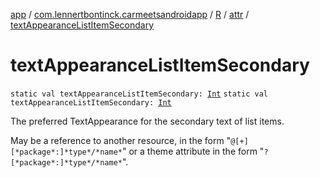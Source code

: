 [app](../../../index.md) / [com.lennertbontinck.carmeetsandroidapp](../../index.md) / [R](../index.md) / [attr](index.md) / [textAppearanceListItemSecondary](./text-appearance-list-item-secondary.md)

# textAppearanceListItemSecondary

`static val textAppearanceListItemSecondary: `[`Int`](https://kotlinlang.org/api/latest/jvm/stdlib/kotlin/-int/index.html)
`static val textAppearanceListItemSecondary: `[`Int`](https://kotlinlang.org/api/latest/jvm/stdlib/kotlin/-int/index.html)

The preferred TextAppearance for the secondary text of list items.

May be a reference to another resource, in the form "`@[+][*package*:]*type*/*name*`" or a theme attribute in the form "`?[*package*:]*type*/*name*`".

